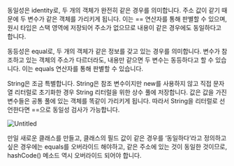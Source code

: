 동일성은 identity로, 두 개의 객체가 완전히 같은 경우를 의미합니다. 주소 값이 같기 때문에 두 변수가 같은 객체를 가리키게 됩니다. 이는 == 연산자를 통해 판별할 수 있으며, 원시 타입은 스택 영역에 저장되어 주소가 없으므로 내용이 같은 경우에도 동일하다고 합니다.

동등성은 equal로, 두 개의 객체가 같은 정보를 갖고 있는 경우를 의미합니다. 변수가 참조하고 있는 객체의 주소가 다르더라도, 내용만 같으면 두 변수는 동등하다고 할 수 있습니다. 이는 equals 연산자를 통해 판별할 수 있습니다.

String은 조금 특별합니다. String은 참조 변수이지만 new를 사용하지 않고 직접 문자열 리터럴로 초기화한 경우 String 리터럴을 위한 상수 풀에 저장합니다. 값은 값을 가진 변수들은 공통 풀에 있는 객체를 똑같이 가리키게 됩니다. 따라서 String을 리터럴로 선언한다면 ==으로 동일성 검사가 가능합니다.

![Untitled](https://s3-us-west-2.amazonaws.com/secure.notion-static.com/4fadbd40-6415-46ea-bdd7-15c1e60de276/Untitled.png)

만일 새로운 클래스를 만들고, 클래스의 필드 값이 같은 경우를 ‘동일하다’라고 정의하고 싶은 경우에는 equals를 오버라이드 해야하고,  같은 주소에 있는 것이 동일한 것이므로, hashCode() 메소드 역시 오버라이드 되어야 합니다.
